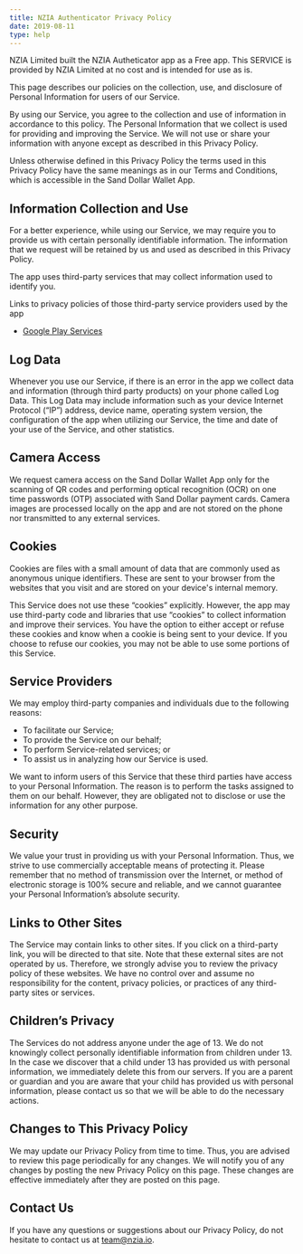 ```yaml
---
title: NZIA Authenticator Privacy Policy
date: 2019-08-11
type: help
---
```


NZIA Limited built the NZIA Autheticator app as a Free app. This SERVICE is provided by NZIA Limited at no cost and is intended for use as is.

This page describes our policies on the collection, use, and disclosure of Personal Information for users of our Service. 

By using our Service, you agree to the collection and use of information in accordance to this policy. The Personal Information that we collect is used for providing and improving the Service. We will not use or share your information with anyone except as described in this Privacy Policy.

Unless otherwise defined in this Privacy Policy the terms used in this Privacy Policy have the same meanings as in our Terms and Conditions, which is accessible in the Sand Dollar Wallet App.

## Information Collection and Use

For a better experience, while using our Service, we may require you to provide us with certain personally identifiable information. The information that we request will be retained by us and used as described in this Privacy Policy.

The app uses third-party services that may collect information used to identify you.

Links to privacy policies of those third-party service providers used by the app

- [Google Play Services](https://www.google.com/policies/privacy/)

## Log Data

Whenever you use our Service, if there is an error in the app we collect data and information (through third party products) on your phone called Log Data. This Log Data may include information such as your device Internet Protocol (“IP”) address, device name, operating system version, the configuration of the app when utilizing our Service, the time and date of your use of the Service, and other statistics.

## Camera Access

We request camera access on the Sand Dollar Wallet App only for the scanning of QR codes and performing optical recognition (OCR) on one time passwords (OTP) associated with Sand Dollar payment cards. Camera images are processed locally on the app and are not stored on the phone nor transmitted to any external services.

## Cookies

Cookies are files with a small amount of data that are commonly used as anonymous unique identifiers. These are sent to your browser from the websites that you visit and are stored on your device's internal memory.

This Service does not use these “cookies” explicitly. However, the app may use third-party code and libraries that use “cookies” to collect information and improve their services. You have the option to either accept or refuse these cookies and know when a cookie is being sent to your device. If you choose to refuse our cookies, you may not be able to use some portions of this Service.

## Service Providers

We may employ third-party companies and individuals due to the following reasons:

- To facilitate our Service;
- To provide the Service on our behalf;
- To perform Service-related services; or
- To assist us in analyzing how our Service is used.

We want to inform users of this Service that these third parties have access to your Personal Information. The reason is to perform the tasks assigned to them on our behalf. However, they are obligated not to disclose or use the information for any other purpose.

## Security

We value your trust in providing us with your Personal Information. Thus, we strive to use commercially acceptable means of protecting it. Please remember that no method of transmission over the Internet, or method of electronic storage is 100% secure and reliable, and we cannot guarantee your Personal Information’s absolute security.

## Links to Other Sites

The Service may contain links to other sites. If you click on a third-party link, you will be directed to that site. Note that these external sites are not operated by us. Therefore, we strongly advise you to review the privacy policy of these websites. We have no control over and assume no responsibility for the content, privacy policies, or practices of any third-party sites or services.

## Children’s Privacy

The Services do not address anyone under the age of 13. We do not knowingly collect personally identifiable information from children under 13. In the case we discover that a child under 13 has provided us with personal information, we immediately delete this from our servers. If you are a parent or guardian and you are aware that your child has provided us with personal information, please contact us so that we will be able to do the necessary actions.

## Changes to This Privacy Policy

We may update our Privacy Policy from time to time. Thus, you are advised to review this page periodically for any changes. We will notify you of any changes by posting the new Privacy Policy on this page. These changes are effective immediately after they are posted on this page.

## Contact Us

If you have any questions or suggestions about our Privacy Policy, do not hesitate to contact us at [team@nzia.io](mailto:team@nzia.io).
